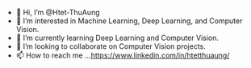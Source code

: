 - 👋 Hi, I’m @Htet-ThuAung
- 👀 I’m interested in Machine Learning, Deep Learning, and Computer Vision.
- 🌱 I’m currently learning Deep Learning and Computer Vision.
- 💞️ I’m looking to collaborate on Computer Vision projects.
- 📫 How to reach me ...https://www.linkedin.com/in/htetthuaung/

<!---
Htet-ThuAung/Htet-ThuAung is a ✨ special ✨ repository because its `README.md` (this file) appears on your GitHub profile.
You can click the Preview link to take a look at your changes.
--->
